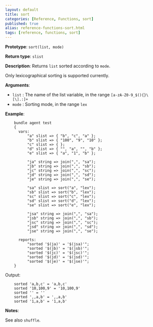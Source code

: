 ```yaml
---
layout: default
title: sort
categories: [Reference, Functions, sort]
published: true
alias: reference-functions-sort.html
tags: [reference, functions, sort]
---
```


**Prototype**: `sort(list, mode)`

**Return type**: `slist`

**Description**: Returns `list` sorted according to `mode`.

Only lexicographical sorting is supported currently.

**Arguments**:

* `list` : The name of the list variable, in the range
`[a-zA-Z0-9_$(){}\[\].:]+`
* `mode` : Sorting mode, in the range `lex`

**Example**:

```cf3
    bundle agent test
    {
      vars:
          "a" slist => { "b", "c", "a" };
          "b" slist => { "100", "9", "10" };
          "c" slist => { };
          "d" slist => { "", "a", "", "b" };
          "e" slist => { "a", "1", "b" };

          "ja" string => join(",", "sa");
          "jb" string => join(",", "sb");
          "jc" string => join(",", "sc");
          "jd" string => join(",", "sd");
          "je" string => join(",", "se");

          "sa" slist => sort("a", "lex");
          "sb" slist => sort("b", "lex");
          "sc" slist => sort("c", "lex");
          "sd" slist => sort("d", "lex");
          "se" slist => sort("e", "lex");

          "jsa" string => join(",", "sa");
          "jsb" string => join(",", "sb");
          "jsc" string => join(",", "sc");
          "jsd" string => join(",", "sd");
          "jse" string => join(",", "se");

      reports:
          "sorted '$(ja)' = '$(jsa)'";
          "sorted '$(jb)' = '$(jsb)'";
          "sorted '$(jc)' = '$(jsc)'";
          "sorted '$(jd)' = '$(jsd)'";
          "sorted '$(je)' = '$(jse)'";
    }
```

Output:

```
    sorted 'a,b,c' = 'a,b,c'
    sorted '10,100,9' = '10,100,9'
    sorted '' = ''
    sorted ',,a,b' = ',,a,b'
    sorted '1,a,b' = '1,a,b'
```

**Notes**:  

See also `shuffle`.
